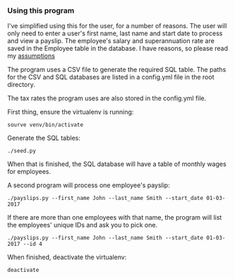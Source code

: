 ### Using this program

I've simplified using this for the user, for a number of reasons. The user will only need to enter a user's first name, last name and start date to process and view a payslip. The employee's salary and superannuation rate are saved in the Employee table in the database. I have reasons, so please read my [assumptions](assumptions.md)

The program uses a CSV file to generate the required SQL table. The paths for the CSV and SQL databases are listed in a config.yml file in the root directory.

The tax rates the program uses are also stored in the config.yml file.

First thing, ensure the virtualenv is running:

    sourve venv/bin/activate

Generate the SQL tables:

	./seed.py

When that is finished, the SQL database will have a table of monthly wages for employees.

A second program will process one employee's payslip:

	./payslips.py --first_name John --last_name Smith --start_date 01-03-2017

If there are more than one employees with that name, the program will list the employees' unique IDs and ask you to pick one.

	./payslips.py --first_name John --last_name Smith --start_date 01-03-2017 --id 4

When finished, deactivate the virtualenv:

    deactivate
